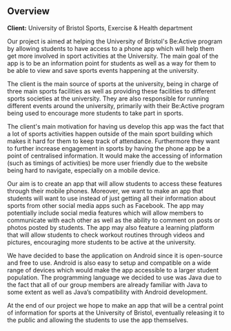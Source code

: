 ## Overview

**Client:** University of Bristol Sports, Exercise & Health department

Our project is aimed at helping the University of Bristol's Be:Active program by allowing students to have access to a phone app which will help them get more involved in sport activities at the University. The main goal of the app is to be an information point for students as well as a way for them to be able to view and save sports events happening at the university.

The client is the main source of sports at the university, being in charge of three main sports facilities as well as providing these facilities to different sports societies at the university. They are also responsible for running different events around the university, primarily with their Be:Active program being used to encourage more students to take part in sports.

The client's main motivation for having us develop this app was the fact that a lot of sports activities happen outside of the main sport building which makes it hard for them to keep track of attendance. Furthermore they want to further increase engagement in sports by having the phone app be a point of centralised information. It would make the accessing of information (such as timings of activities) be more user friendly due to the website being hard to navigate, especially on a mobile device.

Our aim is to create an app that will allow students to access these features through their mobile phones. Moreover, we want to make an app that students will want to use instead of just getting all their information about sports from other social media apps such as Facebook. The app may potentially include social media features which will allow members to communicate with each other as well as the ability to comment on posts or photos posted by students. The app may also feature a learning platform that will allow students to check workout routines through videos and pictures, encouraging more students to be active at the university.

We have decided to base the application on Android since it is open-source and free to use. Android is also easy to setup and compatible on a wide range of devices which would make the app accessible to a larger student population. The programming language we decided to use was Java due to the fact that all of our group members are already familiar with Java to some extent as well as Java’s compatibility with Android development.

At the end of our project we hope to make an app that will be a central point of information for sports at the University of Bristol, eventually releasing it to the public and allowing the students to use the app themselves. 
